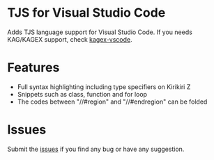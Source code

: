 # TJS for Visual Studio Code

Adds TJS language support for Visual Studio Code. If you needs KAG/KAGEX support, check [kagex-vscode](https://marketplace.visualstudio.com/items?itemName=Biscrat.kagex-vscode).

# Features
- Full syntax highlighting including type specifiers on Kirikiri Z
- Snippets such as class, function and for loop
- The codes between "//#region" and "//#endregion" can be folded

# Issues
Submit the [issues](https://github.com/sakano/tjs-vscode/issues) if you find any bug or have any suggestion.

